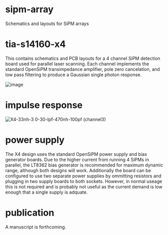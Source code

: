 # sipm-array
Schematics and layouts for SiPM arrays

# tia-s14160-x4
This contains schematics and PCB layouts for a 4 channel SiPM detection board used for parallel laser scanning.  Each channel implements the standard OpenSiPM transimpedance amplifier, pole zero cancelation, and low pass filtering to produce a Gaussian single photon response.  

![image](https://github.com/OpenSiPM/sipm-array/assets/16110774/7428e032-695a-4db6-82ce-b01ea915fae4)

# impulse response
![X4-33nh-3 0-30-lpf-470nh-100pf (channel3)](https://github.com/OpenSiPM/sipm-array/assets/16110774/db0ace9f-a296-4e39-b574-1c1a17ab1370)

# power supply
The X4 design uses the standard OpenSiPM power supply and bias generator boards.  Due to the higher current from running 4 SiPMs in parallel, the LT8362 bias generator is recommended for maximum dynamic range, although both designs will work.  Additionally the board can be configured to use two separate power supplies by ommitting resistors and plugging in two supply boards to both sockets.  However, in normal useage this is not required and is probably not useful as the current demand is low enough that a single supply is adquate.

# publication
A manuscript is forthcoming.  


